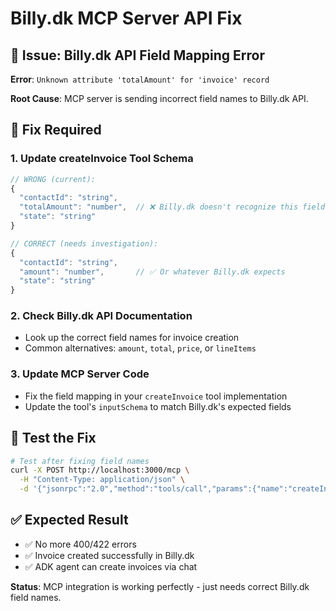 # Billy.dk MCP Server API Fix

## 🚨 **Issue**: Billy.dk API Field Mapping Error

**Error**: `Unknown attribute 'totalAmount' for 'invoice' record`

**Root Cause**: MCP server is sending incorrect field names to Billy.dk API.

## 🔧 **Fix Required**

### 1. **Update createInvoice Tool Schema**
```javascript
// WRONG (current):
{
  "contactId": "string",
  "totalAmount": "number",  // ❌ Billy.dk doesn't recognize this field
  "state": "string"
}

// CORRECT (needs investigation):
{
  "contactId": "string",
  "amount": "number",       // ✅ Or whatever Billy.dk expects
  "state": "string"
}
```

### 2. **Check Billy.dk API Documentation**
- Look up the correct field names for invoice creation
- Common alternatives: `amount`, `total`, `price`, or `lineItems`

### 3. **Update MCP Server Code**
- Fix the field mapping in your `createInvoice` tool implementation
- Update the tool's `inputSchema` to match Billy.dk's expected fields

## 🧪 **Test the Fix**
```bash
# Test after fixing field names
curl -X POST http://localhost:3000/mcp \
  -H "Content-Type: application/json" \
  -d '{"jsonrpc":"2.0","method":"tools/call","params":{"name":"createInvoice","arguments":{"contactId":"test","amount":100,"state":"draft"}},"id":1}'
```

## ✅ **Expected Result**
- ✅ No more 400/422 errors
- ✅ Invoice created successfully in Billy.dk
- ✅ ADK agent can create invoices via chat

**Status**: MCP integration is working perfectly - just needs correct Billy.dk field names. 